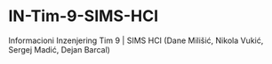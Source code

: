 # IN-Tim-9-SIMS-HCI
Informacioni Inzenjering Tim 9 | SIMS HCI (Dane Milišić, Nikola Vukić, Sergej Madić, Dejan Barcal)

